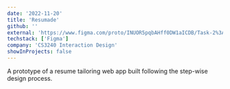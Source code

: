 ```yaml
---
date: '2022-11-20'
title: 'Resumade'
github: ''
external: 'https://www.figma.com/proto/INUOR5pqbAHff0DW1aICDB/Task-2%3A-Resume-tailoring---Charisma?page-id=0%3A1&node-id=7%3A1183&viewport=174%2C344%2C0.05&scaling=scale-down&starting-point-node-id=7%3A1183'
techstack: ['Figma']
company: 'CS3240 Interaction Design'
showInProjects: false
---
```


A prototype of a resume tailoring web app built following the step-wise design process.
